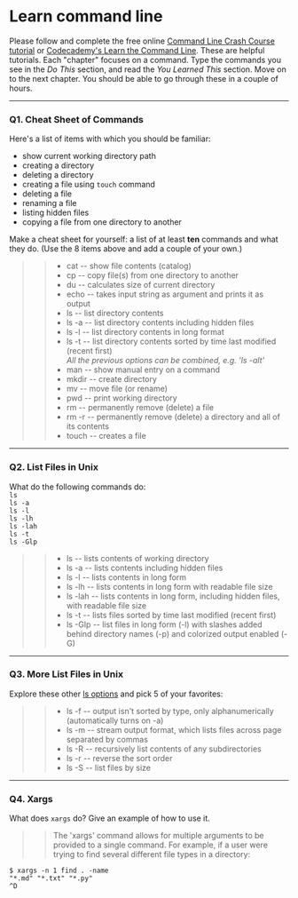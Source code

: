 # Learn command line

Please follow and complete the free online [Command Line Crash Course
tutorial](https://web.archive.org/web/20160708171659/http://cli.learncodethehardway.org/book/) or [Codecademy's Learn the Command Line](https://www.codecademy.com/learn/learn-the-command-line). These are helpful tutorials. Each "chapter" focuses on a command. Type the commands you see in the _Do This_ section, and read the _You Learned This_ section. Move on to the next chapter. You should be able to go through these in a couple of hours.

---

### Q1.  Cheat Sheet of Commands  

Here's a list of items with which you should be familiar:  
* show current working directory path
* creating a directory
* deleting a directory
* creating a file using `touch` command
* deleting a file
* renaming a file
* listing hidden files
* copying a file from one directory to another

Make a cheat sheet for yourself: a list of at least **ten** commands and what they do.  (Use the 8 items above and add a couple of your own.)  

> > * cat -- show file contents (catalog)
> > * cp -- copy file(s) from one directory to another
> > * du -- calculates size of current directory
> > * echo -- takes input string as argument and prints it as output
> > * ls -- list directory contents
> > * ls -a -- list directory contents including hidden files
> > * ls -l -- list directory contents in long format
> > * ls -t -- list directory contents sorted by time last modified (recent first)  
> > *All the previous options can be combined, e.g. 'ls -alt'*  
> > * man -- show manual entry on a command
> > * mkdir -- create directory
> > * mv -- move file (or rename)
> > * pwd -- print working directory
> > * rm -- permanently remove (delete) a file
> > * rm -r -- permanently remove (delete) a directory and all of its contents
> > * touch -- creates a file

---

### Q2.  List Files in Unix   

What do the following commands do:  
`ls`  
`ls -a`  
`ls -l`  
`ls -lh`  
`ls -lah`  
`ls -t`  
`ls -Glp`  

> > * ls -- lists contents of working directory
> > * ls -a -- lists contents including hidden files
> > * ls -l -- lists contents in long form
> > * ls -lh -- lists contents in long form with readable file size
> > * ls -lah -- lists contents in long form, including hidden files, with readable file size
> > * ls -t -- lists files sorted by time last modified (recent first)
> > * ls -Glp -- list files in long form (-l) with slashes added behind directory names (-p) and colorized output enabled (-G)

---

### Q3.  More List Files in Unix  

Explore these other [ls options](http://www.techonthenet.com/unix/basic/ls.php) and pick 5 of your favorites:

> > * ls -f -- output isn't sorted by type, only alphanumerically (automatically turns on -a)
> > * ls -m -- stream output format, which lists files across page separated by commas
> > * ls -R -- recursively list contents of any subdirectories
> > * ls -r -- reverse the sort order
> > * ls -S -- list files by size

---

### Q4.  Xargs   

What does `xargs` do? Give an example of how to use it.

> > The 'xargs' command allows for multiple arguments to be provided to a single command. For example, if a user were trying to find several different file types in a directory:  
```console
$ xargs -n 1 find . -name
"*.md" "*.txt" "*.py"
^D
```

 

